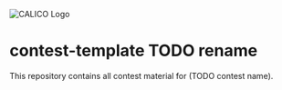 ![CALICO Logo](https://calico.berkeley.edu/images/banner/blocks.png)

# contest-template TODO rename
This repository contains all contest material for (TODO contest name).
